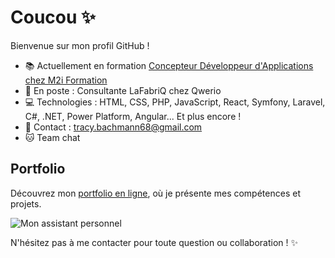 # Coucou ✨

Bienvenue sur mon profil GitHub !

- 📚 Actuellement en formation [Concepteur Développeur d'Applications chez M2i Formation](https://m2iformation.com)
- 💼 En poste : Consultante LaFabriQ chez Qwerio
- 💻 Technologies : HTML, CSS, PHP, JavaScript, React, Symfony, Laravel, C#, .NET, Power Platform, Angular... Et plus encore !
- 📧 Contact : [tracy.bachmann68@gmail.com](mailto:tracy.bachmann68@gmail.com)
- 🐱 Team chat

## Portfolio
Découvrez mon [portfolio en ligne](https://portfolio-react-bachmanntracy.vercel.app/), où je présente mes compétences et projets.

![Mon assistant personnel](Assistant_développeur_web.jpg)

N'hésitez pas à me contacter pour toute question ou collaboration ! ✨
